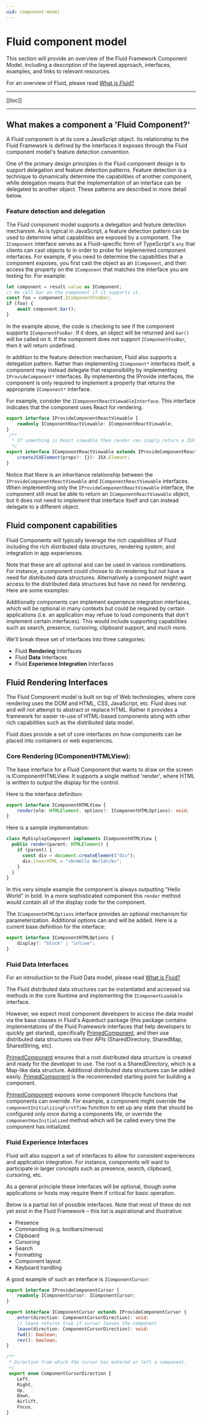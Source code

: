 ```yaml
---
uid: component-model
---
```


# Fluid component model

This section will provide an overview of the Fluid Framework Component Model, including a description of the layered approach,
interfaces, examples, and links to relevant resources.

For an overview of Fluid, please read [What is Fluid?](../what-is-fluid.md)

---

[[toc]]

---

## What makes a component a 'Fluid Component?'

A Fluid component is at its core a JavaScript object. Its relationship to the Fluid Framework is defined by the
interfaces it exposes through the Fluid component model's feature detection convention.

One of the primary design principles in the Fluid component design is to support delegation and feature detection
patterns. Feature detection is a technique to dynamically determine the capabilities of another component, while
delegation means that the implementation of an interface can be delegated to another object. These patterns are
described in more detail below.

### Feature detection and delegation

The Fluid component model supports a delegation and feature detection mechanism. As is typical in JavaScript, a feature
detection pattern can be used to determine what capabilities are exposed by a component. The `IComponent` interface serves
as a Fluid-specific form of TypeScript's `any` that clients can cast objects to in order to probe for implemented component
interfaces. For example, if you need to determine the capabilities that a component exposes, you first cast the object
as an `IComponent`, and then access the property on the `IComponent` that matches the interface you are testing for. For
example:

```typescript
let component = result.value as IComponent;
// We call bar on the component if it supports it.
const foo = component.IComponentFooBar;
if (foo) {
    await component.bar();
}
```

In the example above, the code is checking to see if the component supports `IComponentFooBar`. If it does, an object will
be returned and `bar()` will be called on it. If the component does not support `IComponentFooBar`, then it will return
undefined.

In addition to the feature detection mechanism, Fluid also supports a delegation pattern. Rather than implementing
`IComponent*` interfaces itself, a component may instead delegate that responsibility by implementing `IProvideComponent*`
interfaces. By implementing the IProvide interfaces, the component is only required to implement a property that returns
the appropriate `IComponent*` interface.

For example, consider the `IComponentReactViewableInterface`. This interface indicates that the component uses React for
rendering.

```typescript
export interface IProvideComponentReactViewable {
    readonly IComponentReactViewable: IComponentReactViewable;
}
 /**
  * If something is React viewable then render can simply return a JSX Element
  */
export interface IComponentReactViewable extends IProvideComponentReactViewable {
    createJSXElement(props?: {}): JSX.Element;
}
```

Notice that there is an inheritance relationship between the `IProvideComponentReactViewable` and `IComponentReactViewable`
interfaces. When implementing only the `IProvideComponentReactViewable` interface, the component still must be able to
return an `IComponentReactViewable` object, but it does not need to implement that interface itself and can instead
delegate to a different object.

## Fluid component capabilities

Fluid Components will typically leverage the rich capabilities of Fluid including the rich distributed data structures,
rendering system, and integration in app experiences.

Note that these are all optional and can be used in various combinations. For instance, a component could choose to do
rendering but not have a need for distributed data structures. Alternatively a component might want access to the
distributed data structures but have no need for rendering. Here are some examples:

Additionally components can implement experience integration interfaces, which will be optional in many contexts but
could be required by certain applications (i.e. an application may refuse to load components that don't implement
certain interfaces). This would include supporting capabilities such as search, presence, cursoring, clipboard support,
and much more.

We'll break these set of interfaces into three categories:

* Fluid **Rendering** Interfaces
* Fluid **Data** Interfaces
* Fluid **Experience Integration** Interfaces

## Fluid Rendering Interfaces

The Fluid Component model is built on top of Web technologies, where core rendering uses the DOM and HTML, CSS,
JavaScript, etc. Fluid does not and will not attempt to abstract or replace HTML. Rather it provides a framework for
easier re-use of HTML-based components along with other rich capabilities such as the distributed data model.

Fluid does provide a set of core interfaces on how components can be placed into containers or web experiences.

### Core Rendering (IComponentHTMLView):

The base interface for a Fluid Component that wants to draw on the screen is IComponentHTMLView. It supports a single
method 'render', where HTML is written to output the display for the control.

Here is the interface definition:

```typescript
export interface IComponentHTMLView {
    render(elm: HTMLElement, options?: IComponentHTMLOptions): void;
}
```

Here is a sample implementation:

```typescript
class MyDisplayComponent implements IComponentHTMLView {
  public render(parent: HTMLElement) {
    if (parent) {
      const div = document.createElement("div");
      div.innerHTML = "<b>Hello World</b>";
    }
  }
}
```

In this very simple example the component is always outputting "Hello World" in bold. In a more sophisticated component
this `render` method would contain all of the display code for the component.

The `IComponentHTMLOptions` interface provides an optional mechanism for parameterization. Additional options can and
will be added. Here is a current base definition for the interface:

```typescript
export interface IComponentHTMLOptions {
    display?: "block" | "inline";
}
```

### Fluid Data Interfaces

For an introduction to the Fluid Data model, please read [What is Fluid?](../what-is-fluid.md)

The Fluid distributed data structures can be instantiated and accessed via methods in the core Runtime and implementing
the `IComponentLoadable` interface.

However, we expect most component developers to access the data model via the base classes in Fluid's Aqueduct package
(this package contains implementations of the Fluid Framework interfaces that help developers to quickly get started),
specifically [PrimedComponent][], and then use distributed data structures via their APIs (SharedDirectory, SharedMap,
SharedString, etc).

[PrimedComponent][] ensures that a root distributed data structure is created and ready for the developer to use. The
root is a SharedDirectory, which is a Map-like data structure. Additional distributed data structures can be added
easily. [PrimedComponent][] is the recommended starting point for building a component.

[PrimedComponent][] exposes some component lifecycle functions that components can override. For example, a component
might override the `componentInitializingFirstTime` function to set up any state that should be configured only once
during a components life, or override the `componentHasInitialized` method which will be called every time the component
has initialized.

### Fluid Experience Interfaces

Fluid will also support a set of interfaces to allow for consistent experiences and application integration. For
instance, components will want to participate in larger concepts such as presence, search, clipboard, cursoring, etc.

As a general principle these interfaces will be optional, though some applications or hosts may require them if critical
for basic operation.

Below is a partial list of possible interfaces. Note that most of these do not yet exist in the Fluid Framework – this
list is aspirational and illustrative:

* Presence
* Commanding (e.g. toolbars/menus)
* Clipboard
* Cursoring
* Search
* Formatting
* Component layout
* Keyboard handling

A good example of such an interface is `IComponentCursor`:

```typescript
export interface IProvideComponentCursor {
    readonly IComponentCursor: IComponentCursor;
}

export interface IComponentCursor extends IProvideComponentCursor {
    enter(direction: ComponentCursorDirection): void;
    // leave returns true if cursor leaves the component
    leave(direction: ComponentCursorDirection): void;
    fwd(): boolean;
    rev(): boolean;
}

/**
 * Direction from which the cursor has entered or left a component.
 */
 export enum ComponentCursorDirection {
    Left,
    Right,
    Up,
    Down,
    Airlift,
    Focus,
}
```

[IComponentHTMLView]: ../api/fluid-component-core-interfaces.icomponenthtmlview.md
[IComponentReactViewable]: ../api/fluid-aqueduct-react.icomponentreactviewable.md
[IProvideComponentHTMLView]: ../api/fluid-component-core-interfaces.iprovidecomponenthtmlview.md
[PrimedComponent]: ../api/fluid-aqueduct.primedcomponent.md
[SharedDirectory]: ../api/fluid-map.shareddirectory.md
[SharedMap]: ../api/fluid-map.sharedmap.md
[undo-redo]: ../api/fluid-undo-redo.md
